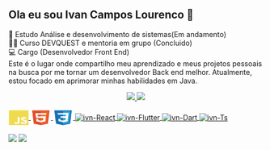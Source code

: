 ## Ola eu sou Ivan Campos Lourenco 👋
<p align="center">


</a>
</p>
🧠 Estudo Análise e desenvolvimento de sistemas(Em andamento)
<br>
🧙🏻 Curso DEVQUEST e mentoria em grupo (Concluido)
<br>
💻  Cargo (Desenvolvedor Front End)
<br>
Este é o lugar onde compartilho meu aprendizado e meus projetos pessoais na busca por me tornar um desenvolvedor Back end melhor. Atualmente, estou focado em aprimorar minhas habilidades em Java.


</p>
<div
 align="center">
  <a href="https://github.com/IvancLourenco">
  <img height="150em" src="https://github-readme-stats.vercel.app/api?username=IvancLourenco&show_icons=true&theme=blue&include_all_commits=true&count_private=true"/>
  <img height="150em" src="https://github-readme-stats.vercel.app/api/top-langs/?username=IvancLourenco&layout=compact&langs_count=7&theme=blue"/>

</div>
  
 <div style="display: inline_block"><br>
 
 <img align="center" alt="ivn-Js" height="30" width="40" src="https://raw.githubusercontent.com/devicons/devicon/master/icons/javascript/javascript-plain.svg"> 
 <img align="center" alt="ivn-HTML" height="30" width="40" src="https://raw.githubusercontent.com/devicons/devicon/master/icons/html5/html5-original.svg">
 <img align="center" alt="ivn-CSS" height="30" width="40" src="https://raw.githubusercontent.com/devicons/devicon/master/icons/css3/css3-original.svg">
 <img align="center" alt="ivn-React" height="30" width="40" src="https://cdn.jsdelivr.net/gh/devicons/devicon/icons/react/react-original.svg" />
 <img align="center" alt="ivn-Flutter" height="30" width="40" src="https://cdn.jsdelivr.net/gh/devicons/devicon/icons/flutter/flutter-original.svg" />
 <img align="center" alt="ivn-Dart" height="30" width="40" src="https://cdn.jsdelivr.net/gh/devicons/devicon/icons/dart/dart-original.svg" />
 <img align="center" alt="ivn-Ts" height="30" width="40" src="https://cdn.jsdelivr.net/gh/devicons/devicon/icons/typescript/typescript-original.svg" />
  
           
          
 
 
 </div>
 <br>
   <div>
 <a href = "ivancampos039@gmail.com"><img src="https://img.shields.io/badge/-Gmail-%23333?style=for-the-badge&logo=gmail&logoColor=white" target="_blank"></a>
 <a href="https://www.linkedin.com/in/ivanclourenco" target="_blank"><img src="https://img.shields.io/badge/-LinkedIn-%230077B5?style=for-the-badge&logo=linkedin&logoColor=white" target="_blank"></a> 


</div>
